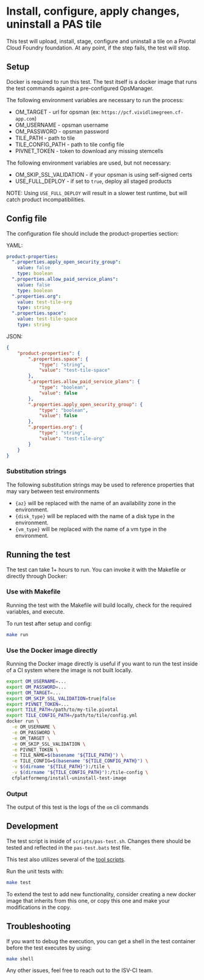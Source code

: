 # Install, configure, apply changes, uninstall a PAS tile

This test will upload, install, stage, configure and uninstall a tile on a Pivotal Cloud Foundry foundation. At any point, if the step fails, the test will stop.

## Setup

Docker is required to run this test.  The test itself is a docker image that runs the test commands against a pre-configured OpsManager.

The following environment variables are necessary to run the process:

- OM_TARGET - url for opsman (ex: `https://pcf.vividlimegreen.cf-app.com`)
- OM_USERNAME - opsman username
- OM_PASSWORD - opsman password
- TILE_PATH - path to tile
- TILE_CONFIG_PATH - path to tile config file
- PIVNET_TOKEN - token to download any missing stemcells

The following environment variables are used, but not necessary:

- OM_SKIP_SSL_VALIDATION - if your opsman is using self-signed certs
- USE_FULL_DEPLOY - if set to `true`, deploy all staged products

NOTE: Using `USE_FULL_DEPLOY` will result in a slower test runtime, but will catch product incompatibilities.

## Config file

The configuration file should include the product-properties section:

YAML:

```yaml
product-properties:
  ".properties.apply_open_security_group":
    value: false
    type: boolean
  ".properties.allow_paid_service_plans":
    value: false
    type: boolean
  ".properties.org":
    value: test-tile-org
    type: string
  ".properties.space":
    value: test-tile-space
    type: string
```

JSON:

```json
{
    "product-properties": {
        ".properties.space": {
            "type": "string",
            "value": "test-tile-space"
        },
        ".properties.allow_paid_service_plans": {
            "type": "boolean",
            "value": false
        },
        ".properties.apply_open_security_group": {
            "type": "boolean",
            "value": false
        },
        ".properties.org": {
            "type": "string",
            "value": "test-tile-org"
        }
    }
}

```

### Substitution strings

The following substitution strings may be used to reference properties that may vary between test environments

- `{az}` will be replaced with the name of an availability zone in the environment.
- `{disk_type}` will be replaced with the name of a disk type in the environment.
- `{vm_type}` will be replaced with the name of a vm type in the environment.

## Running the test

The test can take 1+ hours to run. You can invoke it with the Makefile or directly through Docker:

### Use with Makefile

Running the test with the Makefile will build locally, check for the required variables, and execute.

To run test after setup and config:

```bash
make run
```

### Use the Docker image directly

Running the Docker image directly is useful if you want to run the test inside of a CI system where the image is not built locally.

```bash
export OM_USERNAME=...
export OM_PASSWORD=...
export OM_TARGET=...
export OM_SKIP_SSL_VALIDATION=true|false
export PIVNET_TOKEN=...
export TILE_PATH=/path/to/my-tile.pivotal
export TILE_CONFIG_PATH=/path/to/tile/config.yml
docker run \
  -e OM_USERNAME \
  -e OM_PASSWORD \
  -e OM_TARGET \
  -e OM_SKIP_SSL_VALIDATION \
  -e PIVNET_TOKEN \
  -e TILE_NAME=$(basename "${TILE_PATH}") \
  -e TILE_CONFIG=$(basename "${TILE_CONFIG_PATH}") \
  -v $(dirname "${TILE_PATH}"):/tile \
  -v $(dirname "${TILE_CONFIG_PATH}"):/tile-config \
  cfplatformeng/install-uninstall-test-image
```

### Output

The output of this test is the logs of the `om` cli commands

## Development

The test script is inside of `scripts/pas-test.sh`.  Changes there should be tested and reflected in the `pas-test.bats` test file.

This test also utilizes several of the [tool scripts](https://github.com/cf-platform-eng/isv-ci-toolkit/tree/master/tools).

Run the unit tests with:

```bash
make test
```

To extend the test to add new functionality, consider creating a new docker image that inherits from this one, or copy this one and make your modifications in the copy.

## Troubleshooting

If you want to debug the execution, you can get a shell in the test container before the test executes by using:

```bash
make shell
```

Any other issues, feel free to reach out to the ISV-CI team.
